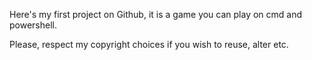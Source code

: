 Here's my first project on Github, it is a game you can play on cmd and powershell.





Please, respect my copyright choices if you wish to reuse, alter etc.
